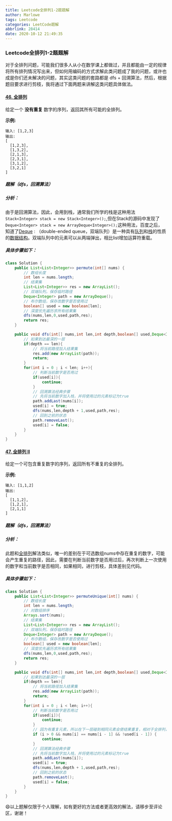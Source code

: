```yaml
---
title: Leetcode全排列1-2题题解
author: Marlowe
tags: Leetcode
categories: LeetCode题解
abbrlink: 28414
date: 2020-10-12 21:49:35
---
```


### Leetcode全排列1-2题题解

对于全排列问题，可能我们很多人从小在数学课上都做过，并且都能由一定的规律将所有排列情况写出来，但如何用编码的方式求解此类问题成了我的问题，或许也成是你们还未解决的问题，其实这类问题的套路都是 dfs + 回溯算法，然后，根据题目要求进行剪枝，我将通过下面两题来讲解这类问题具体做法。

#### [46. 全排列](https://leetcode-cn.com/problems/permutations/)

给定一个 **没有重复** 数字的序列，返回其所有可能的全排列。

**示例:**

```
输入: [1,2,3]
输出:
[
  [1,2,3],
  [1,3,2],
  [2,1,3],
  [2,3,1],
  [3,1,2],
  [3,2,1]
]
```

##### 题解（dfs，回溯算法）

##### 分析：

由于是回溯算法，因此，会用到栈，通常我们所学的栈是这种用法 `Stack<Integer> stack = new Stack<Integer>();`,但在Stack的源码中发现了`Deque<Integer> stack = new ArrayDeque<Integer>();`这种用法，百度之后，知道了[Deque](https://baike.baidu.com/item/deque/849385?fr=aladdin) : （double-ended queue，双端队列）是一种具有[队列](https://baike.baidu.com/item/队列/14580481)和[栈](https://baike.baidu.com/item/栈/12808149)的性质的[数据结构](https://baike.baidu.com/item/数据结构/1450)。双端队列中的元素可以从两端弹出，相比list增加运算符重载。 

##### 具体步骤如下：

```java
class Solution {
    public List<List<Integer>> permute(int[] nums) {
        // 数组长度
        int len = nums.length;
        // 结果集
        List<List<Integer>> res = new ArrayList();
        // 双端队列，保存临时路径
        Deque<Integer> path = new ArrayDeque();
        // 布尔数组，保存改数字是否使用过
        boolean[] used = new boolean[len];
        // 深度优先遍历求所有结果集
        dfs(nums,len,0,used,path,res);
        return res;
    }

    public void dfs(int[] nums,int len,int depth,boolean[] used,Deque<Integer> path,List<List<Integer>> res){
        // 如果到达最深的一层
        if(depth == len){
            // 将当前路径加入结果集
            res.add(new ArrayList(path));
            return;
        }
        for(int i = 0 ; i < len; i++){
            // 判断当前数字是否用过
            if(used[i]){
                continue;
            }
            // 回溯算法经典步骤
            // 先将当前数字加入栈，并将使用过的元素标记为true
            path.addLast(nums[i]);
            used[i] = true;
            dfs(nums,len,depth + 1,used,path,res);
            // 回到之前的状态
            path.removeLast();
            used[i] = false;
        }
    }
}
```

#### [47. 全排列 II](https://leetcode-cn.com/problems/permutations-ii/)

给定一个可包含重复数字的序列，返回所有不重复的全排列。

**示例:**

```
输入: [1,1,2]
输出:
[
  [1,1,2],
  [1,2,1],
  [2,1,1]
]
```

##### 题解（dfs，回溯算法）

##### 分析：

此题和[全排列](https://leetcode-cn.com/problems/permutations/)解法类似，唯一的差别在于可选数组nums中存在重复的数字，可能会产生重复的路径，因此，需要在判断当前数字是否用过后，再次判断上一次使用的数字和当前数字是否相同，如果相同，进行剪枝，具体差别见代码。

##### 具体步骤如下：

```java
class Solution {
    public List<List<Integer>> permuteUnique(int[] nums) {
        // 数组长度
        int len = nums.length;
        // 对数组排序
        Arrays.sort(nums);
        // 结果集
        List<List<Integer>> res = new ArrayList();
        // 双端队列，保存临时路径
        Deque<Integer> path = new ArrayDeque();
        // 布尔数组，保存改数字是否使用过
        boolean[] used = new boolean[len];
        // 深度优先遍历求所有结果集
        dfs(nums,len,0,used,path,res);
        return res;
    }

    public void dfs(int[] nums,int len,int depth,boolean[] used,Deque<Integer> path,List<List<Integer>> res){
        // 如果到达最深的一层
        if(depth == len){
            // 将当前路径加入结果集
            res.add(new ArrayList(path));
            return;
        }
        for(int i = 0 ; i < len; i++){
            // 判断当前数字是否用过
            if(used[i]){
                continue;
            }
            // 因为有重复元素，所以在下一层碰到相同元素会使结果重复，相对于全排列，进一步剪枝
            if (i > 0 && nums[i] == nums[i - 1] && !used[i - 1]) {
                continue;
            }
            // 回溯算法经典步骤
            // 先将当前数字加入栈，并将使用过的元素标记为true
            path.addLast(nums[i]);
            used[i] = true;
            dfs(nums,len,depth + 1,used,path,res);
            // 回到之前的状态
            path.removeLast();
            used[i] = false;
        }
    }
}
```

:smile:以上题解仅限于个人理解，如有更好的方法或者更高效的解法，请移步至评论区，谢谢！


